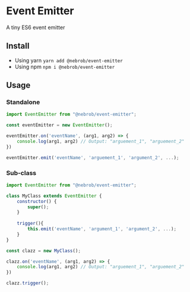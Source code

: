 # Event Emitter

A tiny ES6 event emitter

## Install
* Using yarn `yarn add @nebrob/event-emitter`
* Using npm `npm i @nebrob/event-emitter`

## Usage

### Standalone

```javascript
import EventEmitter from "@nebrob/event-emitter";

const eventEmitter = new EventEmitter();

eventEmitter.on('eventName', (arg1, arg2) => {
    console.log(arg1, arg2) // Output: "arguement_1", "arguement_2"
})

eventEmitter.emit('eventName', 'arguement_1', 'argument_2', ...);
```

### Sub-class

```javascript
import EventEmitter from "@nebrob/event-emitter";

class MyClass extends EventEmitter {
    constructor() {
        super();
    }
    
    trigger(){
        this.emit('eventName', 'argument_1', 'argument_2', ...);
    }
}

const clazz = new MyClass();

clazz.on('eventName', (arg1, arg2) => {
    console.log(arg1, arg2) // Output: "arguement_1", "arguement_2"
})

clazz.trigger();
```

